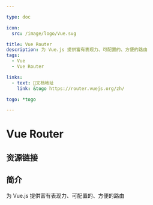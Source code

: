 ```yaml
---

type: doc

icon:
  src: /image/logo/Vue.svg

title: Vue Router
description: 为 Vue.js 提供富有表现力、可配置的、方便的路由
tags:
  - Vue
  - Vue Router

links:
  - text: 📖文档地址
    link: &togo https://router.vuejs.org/zh/

togo: *togo

---
```


<ShowLogo />

# Vue Router

<ShowTags />

<ShowBreadcrumb />

## 资源链接

<ShowLinks />

## 简介

为 Vue.js 提供富有表现力、可配置的、方便的路由
